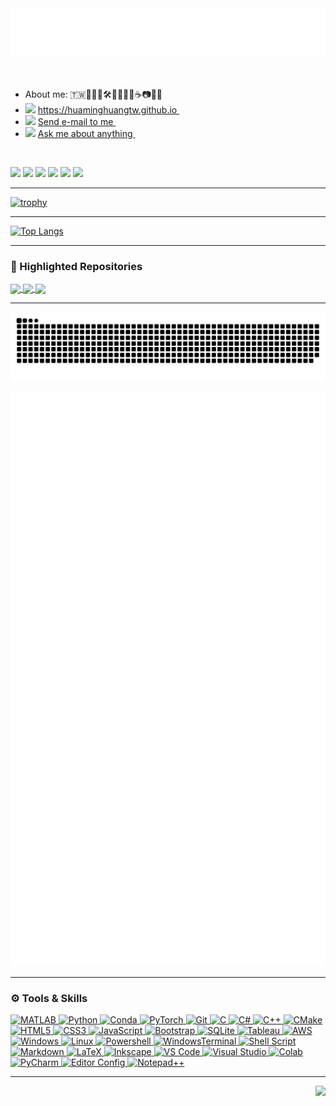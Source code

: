 <!--
**huaminghuangtw/huaminghuangtw** is a ✨ _special_ ✨ repository because its `README.md` (this file) appears on your GitHub profile.

**About me**

- 🔭 I’m currently working on ...
- 🌱 I’m currently learning ...
- 👯 I’m looking to collaborate on ...
- 🤔 I’m looking for help with ...
- 💬 Ask me about ...
- 📫 How to reach me: ...
- 😄 Pronouns: ...
- ⚡ Fun fact: ...
-->

<!--
<h2 align="left">
Hi!, I'm <a href="https://www.linkedin.com/in/huaminghuangtw">Hua-Ming Huang </a><img src="https://media.giphy.com/media/hvRJCLFzcasrR4ia7z/giphy.gif" width="24">
</h2>
-->

<div align="left">
	<a href="https://www.linkedin.com/in/huaminghuangtw">
		<img src="header.svg">
	</a>
	<br>
</div>

<br>
<br>

<ul>
	
<li>
About me: 🇹🇼👨‍💻📖🛠️🚴🏾🏃🏾☕📷🥐🥑
</li>
  
<li>
<img src="https://img.icons8.com/fluency/20/000000/home.png"/>
<a href="https://huaminghuangtw.github.io">  
  https://huaminghuangtw.github.io
</a> &nbsp;
</li>

<li>
<img src="https://img.icons8.com/external-kiranshastry-lineal-color-kiranshastry/20/000000/external-email-advertising-kiranshastry-lineal-color-kiranshastry-7.png"/>
<a href="mailto:huaming.huang.tw@gmail.com">  
  Send e-mail to me
</a> &nbsp;
</li>

<li>
<img src="https://img.icons8.com/stickers/20/000000/ask-question.png"/>
<a href="https://github.com/huaminghuangtw/huaminghuangtw/issues">
  Ask me about anything
</a> &nbsp;
</li>

</ul>

<br>

<p align="left">
<a href="https://github.com/huaminghuangtw"><img src="https://img.shields.io/badge/GitHub-100000?style=for-the-badge&logo=github&logoColor=white"/></a>
<a href="https://stackoverflow.com/users/10351382/hmhuang?tab=profile"><img src="https://img.shields.io/badge/StackOverflow-BCBBBB?style=for-the-badge&logo=stackoverflow&logoColor=white"/></a>
<a href="https://www.linkedin.com/in/huaminghuangtw"><img src="https://img.shields.io/badge/LinkedIn-0077B5?style=for-the-badge&logo=linkedin&logoColor=white"/></a>
<a href="https://www.facebook.com/huaming.huang.tw"><img src="https://img.shields.io/badge/Facebook-1877F2?style=for-the-badge&logo=facebook&logoColor=white"/></a>
<a href="https://www.instagram.com/hmhuang__"><img src="https://img.shields.io/badge/Instagram-E4405F?style=for-the-badge&logo=instagram&logoColor=white"/></a>
<a href="https://www.strava.com/athletes/huaminghuang"><img src="https://img.shields.io/badge/Strava-fc4c02?style=for-the-badge&logo=strava&logoColor=white"/></a>
</p>

<!--
---

[![Anurag's GitHub stats](https://github-readme-stats.vercel.app/api?username=huaminghuangtw&count_private=true&show_icons=true&theme=algolia&hide_rank=true)](https://github.com/anuraghazra/github-readme-stats)
-->

---

[![trophy](https://github-profile-trophy.vercel.app/?username=huaminghuangtw&theme=onedark&title=Stars,Commits,Repositories,Issues,Followers,PullRequest&margin-w=10)](https://github.com/ryo-ma/github-profile-trophy)

---

[![Top Langs](https://github-readme-stats.vercel.app/api/top-langs/?username=huaminghuangtw&layout=compact&theme=vision-friendly-dark)](https://github.com/anuraghazra/github-readme-stats)

---

### 🌟 Highlighted Repositories
<a href="https://github.com/huaminghuangtw/Strava-Tool">
  <img align="center" src="https://github-readme-stats.vercel.app/api/pin/?username=huaminghuangtw&repo=Strava-Tool&theme=github_dark"/>
</a>
<a href="https://github.com/huaminghuangtw/Parallel-Sudoku-Solver">
  <img align="center" src="https://github-readme-stats.vercel.app/api/pin/?username=huaminghuangtw&repo=Parallel-Sudoku-Solver&theme=github_dark"/>
</a>
<a href="https://github.com/huaminghuangtw/Web-Sudoku-Puzzle-Game">
  <img align="center" src="https://github-readme-stats.vercel.app/api/pin/?username=huaminghuangtw&repo=Web-Sudoku-Puzzle-Game&theme=github_dark"/>
</a>

---

<p align="center">
<picture>
  <source media="(prefers-color-scheme: dark)" srcset="https://raw.githubusercontent.com/huaminghuangtw/huaminghuangtw/output/snake-animation-dark.svg">
  <source media="(prefers-color-scheme: light)" srcset="https://raw.githubusercontent.com/huaminghuangtw/huaminghuangtw/output/snake-animation.svg">
  <img alt="snake-animation" src="https://raw.githubusercontent.com/huaminghuangtw/huaminghuangtw/output/snake-animation.svg">
</picture>
</p>

<p align="center">
<picture>
  <img alt="github-metrics" src="https://raw.githubusercontent.com/huaminghuangtw/huaminghuangtw/output/github-metrics.svg">
</picture>
</p>

---

### ⚙️ Tools & Skills
<p align="left">
<a href="#">
<img alt="MATLAB" src="https://img.shields.io/badge/Matlab-006dd8.svg?&style=for-the-badge&logoColor=white"/>
<img alt="Python" src="https://img.shields.io/badge/Python-FFD43B?style=for-the-badge&logo=python&logoColor=darkgreen"/>
<img alt="Conda" src="https://img.shields.io/badge/conda-342B029.svg?&style=for-the-badge&logo=anaconda&logoColor=white"/>
<img alt="PyTorch" src="https://img.shields.io/badge/PyTorch-EE4C2C?style=for-the-badge&logo=PyTorch&logoColor=white"/>
<img alt="Git" src="https://img.shields.io/badge/GIT-E44C30?style=for-the-badge&logo=git&logoColor=white"/>
<img alt="C" src="https://img.shields.io/badge/C-00599C?style=for-the-badge&logo=c&logoColor=white"/>
<img alt="C#" src="https://img.shields.io/badge/C%23-00599C?style=for-the-badge&logo=c-sharp&logoColor=white"/>
<img alt="C++" src="https://img.shields.io/badge/C%2B%2B-00599C?style=for-the-badge&logo=c%2B%2B&logoColor=white"/>
<img alt="CMake" src="https://img.shields.io/badge/CMake-DC143C?style=for-the-badge&logo=cmake&logoColor=white"/>
<img alt="HTML5" src="https://img.shields.io/badge/HTML5-E34F26?style=for-the-badge&logo=html5&logoColor=white"/>
<img alt="CSS3" src="https://img.shields.io/badge/CSS3-1572B6?style=for-the-badge&logo=css3&logoColor=white"/>
<img alt="JavaScript" src="https://img.shields.io/badge/JavaScript-323330?style=for-the-badge&logo=javascript&logoColor=F7DF1E"/>
<img alt="Bootstrap" src="https://img.shields.io/badge/Bootstrap-563D7C?style=for-the-badge&logo=bootstrap&logoColor=white"/>
<img alt="SQLite" src="https://img.shields.io/badge/SQLite-07405E?style=for-the-badge&logo=sqlite&logoColor=white"/>
<img alt="Tableau" src="https://img.shields.io/badge/Tableau-E97627?style=for-the-badge&logo=Tableau&logoColor=white"/>
<img alt="AWS" src="https://img.shields.io/badge/Amazon_AWS-FF9900?style=for-the-badge&logo=amazonaws&logoColor=white"/>
<img alt="Windows" src="https://img.shields.io/badge/Windows-00A4EF?style=for-the-badge&logo=windows&logoColor=white"/>
<img alt="Linux" src="https://img.shields.io/badge/Linux-FCC624?style=for-the-badge&logo=linux&logoColor=black"/>
<img alt="Powershell" src="https://img.shields.io/badge/PowerShell-5391FE?style=for-the-badge&logo=PowerShell&logoColor=white"/>
<img alt="WindowsTerminal" src="https://img.shields.io/badge/windows%20terminal-4D4D4D?style=for-the-badge&logo=windows%20terminal&logoColor=white"/>	
<img alt="Shell Script" src="https://img.shields.io/badge/shell_script%20-%23121011.svg?&style=for-the-badge&logo=gnu-bash&logoColor=white"/>
<img alt="Markdown" src="https://img.shields.io/badge/Markdown-acacac?style=for-the-badge&logo=markdown&logoColor=black"/>
<img alt="LaTeX" src="https://img.shields.io/badge/LaTeX-47A141?style=for-the-badge&logo=LaTeX&logoColor=white"/>
<img alt="Inkscape" src="https://img.shields.io/badge/Inkscape-000000?style=for-the-badge&logo=Inkscape&logoColor=white"/>
<img alt="VS Code" src="https://img.shields.io/badge/Visual_Studio_Code-0078D4?style=for-the-badge&logo=visual%20studio%20code&logoColor=white"/>
<img alt="Visual Studio" src="https://img.shields.io/badge/Visual_Studio-5C2D91?style=for-the-badge&logo=visual%20studio&logoColor=white"/>
<img alt="Colab" src="https://img.shields.io/badge/Colab-F9AB00?style=for-the-badge&logo=googlecolab&color=525252"/>
<img alt="PyCharm" src="https://img.shields.io/badge/PyCharm-0EAA00.svg?&style=for-the-badge&logo=PyCharm&logoColor=white"/>
<img alt="Editor Config" src="https://img.shields.io/badge/Editor%20Config-E0EFEF?style=for-the-badge&logo=editorconfig&logoColor=000"/>
<img alt="Notepad++" src="https://img.shields.io/badge/Notepad++-90E59A.svg?style=for-the-badge&logo=notepad%2B%2B&logoColor=black"/>
</a>
</p>

---

<p align="right">
    <img src="https://komarev.com/ghpvc/?username=huaminghuangtw&style=flat&color=grey&label=PROFILE+VIEWS"/>
</p>
